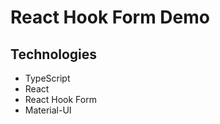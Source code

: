 # React Hook Form Demo

## Technologies

-   TypeScript
-   React
-   React Hook Form
-   Material-UI
